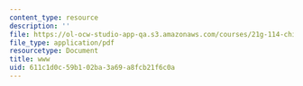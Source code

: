 ```yaml
---
content_type: resource
description: ''
file: https://ol-ocw-studio-app-qa.s3.amazonaws.com/courses/21g-114-chinese-vi-streamlined-spring-2005/611c1d0c59b102ba3a69a8fcb21f6c0a_MIT21G_114S05_2_07f.pdf
file_type: application/pdf
resourcetype: Document
title: www
uid: 611c1d0c-59b1-02ba-3a69-a8fcb21f6c0a
---
```

